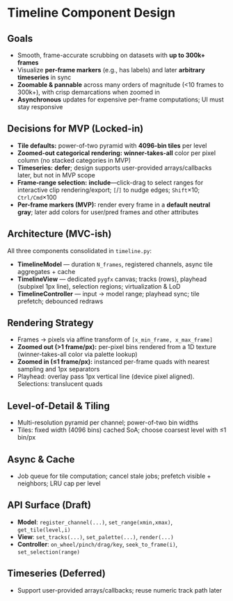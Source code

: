 # Timeline Component Design

## Goals
- Smooth, frame-accurate scrubbing on datasets with **up to 300k+ frames**
- Visualize **per-frame markers** (e.g., has labels) and later **arbitrary timeseries** in sync
- **Zoomable & pannable** across many orders of magnitude (<10 frames to 300k+), with crisp demarcations when zoomed in
- **Asynchronous** updates for expensive per-frame computations; UI must stay responsive

## Decisions for MVP (Locked-in)
- **Tile defaults:** power-of-two pyramid with **4096-bin tiles** per level
- **Zoomed-out categorical rendering:** **winner-takes-all** color per pixel column (no stacked categories in MVP)
- **Timeseries:** **defer**; design supports user-provided arrays/callbacks later, but not in MVP scope
- **Frame-range selection:** **include**—click-drag to select ranges for interactive clip rendering/export; `[`/`]` to nudge edges; `Shift`×10; `Ctrl/Cmd`×100
- **Per-frame markers (MVP):** render every frame in a **default neutral gray**; later add colors for user/pred frames and other attributes

## Architecture (MVC-ish)
All three components consolidated in `timeline.py`:
- **TimelineModel** — duration `N_frames`, registered channels, async tile aggregates + cache
- **TimelineView** — dedicated `pygfx` canvas; tracks (rows), playhead (subpixel 1px line), selection regions; virtualization & LoD
- **TimelineController** — input → model range; playhead sync; tile prefetch; debounced redraws

## Rendering Strategy
- Frames → pixels via affine transform of `[x_min_frame, x_max_frame]`
- **Zoomed out (>1 frame/px):** per-pixel bins rendered from a 1D texture (winner-takes-all color via palette lookup)
- **Zoomed in (≤1 frame/px):** instanced per-frame quads with nearest sampling and 1px separators
- Playhead: overlay pass 1px vertical line (device pixel aligned). Selections: translucent quads

## Level-of-Detail & Tiling
- Multi-resolution pyramid per channel; power-of-two bin widths
- Tiles: fixed width (4096 bins) cached SoA; choose coarsest level with ≤1 bin/px

## Async & Cache
- Job queue for tile computation; cancel stale jobs; prefetch visible + neighbors; LRU cap per level

## API Surface (Draft)
- **Model**: `register_channel(...)`, `set_range(xmin,xmax)`, `get_tile(level,i)`
- **View**: `set_tracks(...)`, `set_palette(...)`, `render(...)`
- **Controller**: `on_wheel/pinch/drag/key`, `seek_to_frame(i)`, `set_selection(range)`

## Timeseries (Deferred)
- Support user-provided arrays/callbacks; reuse numeric track path later